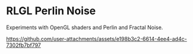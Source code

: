 # RLGL Perlin Noise

Experiments with OpenGL shaders and Perlin and Fractal Noise.


https://github.com/user-attachments/assets/e198b3c2-6614-4ee4-ad4c-7302fb7bf797

